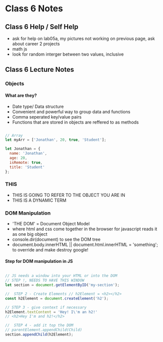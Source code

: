 # Class 6 Notes

## Class 6 Help / Self Help

- ask for help on lab05a, my pictures not working on previous page, ask about career 2 projects
- math js
- look for random interger between two values, inclusive

## Class 6 Lecture Notes

### Objects

#### What are they?

- Date type/ Data structure
- Convenient and powerful way to group data and functions
- Comma seperated key/value pairs
- Functions that are stored in objects are reffered to as methods

```javascript

// Array
let myArr = ['Jonathan', 20, true, 'Student'];

let Jonathan = {
  name: 'Jonathan',
  age: 20,
  isRemote: true,
  title: 'Student'
};
```

### THIS

- THIS IS GOING TO REFER TO THE OBJECT YOU ARE IN
- THIS IS A DYNAMIC TERM

### DOM Manipulation

- 'THE DOM' = Document Object Model
- where html and css come together in the browser for javascript reads it as one big object
- console.dir(document) to see the DOM tree
- document.body.innerHTML || document.html.innerHTML = 'something'; to override and make destroy google!

#### Step for DOM manipulation in JS

```javascript

// JS needs a window into your HTML or into the DOM
// STEP !, NEEDS TO HAVE THIS WINDOW
let section = document.getElementByID('my-section');

//  STEP 2 - Create Elements // h2Element = <h2></h2>
const h2Element = document.createElement('h2');

// STEP 3 - give context if necessary
h2Element.textContent = 'Hey! I\'m an h2!'
// <h2>Hey I'm and h2!</h2>

//  STEP 4 - add it top the DOM
// parentElement.appendChild(Child)
section.appendChild(h2Element);
```

